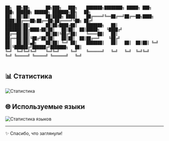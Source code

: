 ~~~
██╗  ██╗██╗       ██╗███╗   ███╗    ███████╗████████╗ █████╗ ███╗   ███╗ ██████╗ ██████╗ ███████╗██╗   ██╗
██║  ██║██║       ██║████╗ ████║    ██╔════╝╚══██╔══╝██╔══██╗████╗ ████║██╔═══██╗██╔══██╗██╔════╝╚██╗ ██╔╝
███████║██║       ██║██╔████╔██║    ███████╗   ██║   ███████║██╔████╔██║██║   ██║██║  ██║█████╗   ╚████╔╝ 
██╔══██║██║       ██║██║╚██╔╝██║    ╚════██║   ██║   ██╔══██║██║╚██╔╝██║██║   ██║██║  ██║██╔══╝    ╚██╔╝  
██║  ██║██║▄█╗    ██║██║ ╚═╝ ██║    ███████║   ██║   ██║  ██║██║ ╚═╝ ██║╚██████╔╝██████╔╝███████╗   ██║   
╚═╝  ╚═╝╚═╝╚═╝    ╚═╝╚═╝     ╚═╝    ╚══════╝   ╚═╝   ╚═╝  ╚═╝╚═╝     ╚═╝ ╚═════╝ ╚═════╝ ╚══════╝   ╚═╝   
                                                                                                          
~~~

## 📊 Статистика
![Статистика](https://github-readme-stats.vercel.app/api?username=Stamodey&show_icons=true&hide_title=true&count_private=true&theme=radical)

## 🌐 Используемые языки
![Статистика языков](https://github-readme-stats.vercel.app/api/top-langs/?username=Stamodey&layout=compact&theme=radical)

---

✨ Спасибо, что заглянули!
